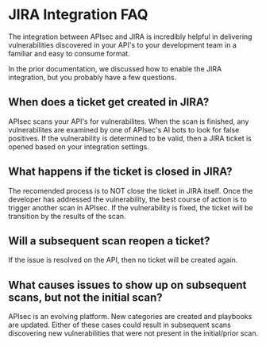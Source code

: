 # JIRA Integration FAQ

The integration between APIsec and JIRA is incredibly helpful in delivering vulnerabilities discovered in your API's to your development team in a familiar and easy to consume format.

In the prior documentation, we discussed how to enable the JIRA integration, but you probably have a few questions. 

## When does a ticket get created in JIRA?

APIsec scans your API's for vulnerabilites. When the scan is finished, any vulnerabilites are examined by one of APIsec's AI bots to look for false positives. If the vulnerability is determined to be valid, then a JIRA ticket is opened based on your integration settings.

## What happens if the ticket is closed in JIRA?

The recomended process is to NOT close the ticket in JIRA itself. Once the developer has addressed the vulnerability, the best course of action is to trigger another scan in APIsec.  If the vulnerability is fixed, the ticket will be transition by the results of the scan.

## Will a subsequent scan reopen a ticket?

If the issue is resolved on the API, then no ticket will be created again.


## What causes issues to show up on subsequent scans, but not the initial scan?

APIsec is an evolving platform. New categories are created and playbooks are updated. Either of these cases could result in subsequent scans discovering new vulnerabilities that were not present in the initial/prior scan.

